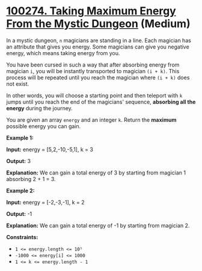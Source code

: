 # [100274. Taking Maximum Energy From the Mystic Dungeon][link] (Medium)

[link]: https://leetcode.cn/contest/weekly-contest-397/problems/taking-maximum-energy-from-the-mystic-dungeon/

In a mystic dungeon, `n` magicians are standing in a line. Each magician has an attribute that gives
you energy. Some magicians can give you negative energy, which means taking energy from you.

You have been cursed in such a way that after absorbing energy from magician `i`, you will be
instantly transported to magician `(i + k)`. This process will be repeated until you reach the
magician where `(i + k)` does not exist.

In other words, you will choose a starting point and then teleport with `k` jumps until you reach
the end of the magicians' sequence, **absorbing all the energy** during the journey.

You are given an array `energy` and an integer `k`. Return the **maximum** possible energy you can
gain.

**Example 1:**

**Input:** energy = \[5,2,-10,-5,1\], k = 3

**Output:** 3

**Explanation:** We can gain a total energy of 3 by starting from magician 1 absorbing 2 + 1 = 3.

**Example 2:**

**Input:** energy = \[-2,-3,-1\], k = 2

**Output:** -1

**Explanation:** We can gain a total energy of -1 by starting from magician 2.

**Constraints:**

- `1 <= energy.length <= 10⁵`
- `-1000 <= energy[i] <= 1000`
- `1 <= k <= energy.length - 1`

